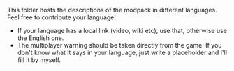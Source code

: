 This folder hosts the descriptions of the modpack in different languages. Feel free to contribute your language!

* If your language has a local link (video, wiki etc), use that, otherwise use the English one.
* The multiplayer warning should be taken directly from the game. If you don't know what it says in your language, just write a placeholder and I'll fill it by myself.
